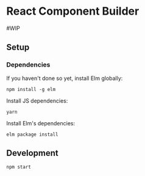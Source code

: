 # React Component Builder

#WIP

## Setup

### Dependencies


If you haven't done so yet, install Elm globally:
```
npm install -g elm
```

Install JS dependencies:
```
yarn
```

Install Elm's dependencies:
```
elm package install
```



## Development

```
npm start
```


